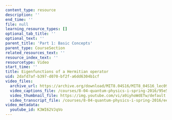 ```yaml
---
content_type: resource
description: ''
end_time: ''
file: null
learning_resource_types: []
optional_tab_title: ''
optional_text: ''
parent_title: 'Part 1: Basic Concepts'
parent_type: CourseSection
related_resources_text: ''
resource_index_text: ''
resourcetype: Video
start_time: ''
title: Eigenfunctions of a Hermitian operator
uid: 2dafd7af-b397-d070-bf2f-a6dd6304b1cf
video_files:
  archive_url: https://archive.org/download/MIT8.04S16/MIT8_04S16_lec09_s2_300k.mp4
  video_captions_file: /courses/8-04-quantum-physics-i-spring-2016/95e5975ae0c35798a95ce74f01cd9955_K3WI62VJqVo.vtt
  video_thumbnail_file: https://img.youtube.com/vi/a9iyhoWdETw/default.jpg
  video_transcript_file: /courses/8-04-quantum-physics-i-spring-2016/ee1c39ef55a9cfb5c63807d28f484404_K3WI62VJqVo.pdf
video_metadata:
  youtube_id: K3WI62VJqVo
---
```


